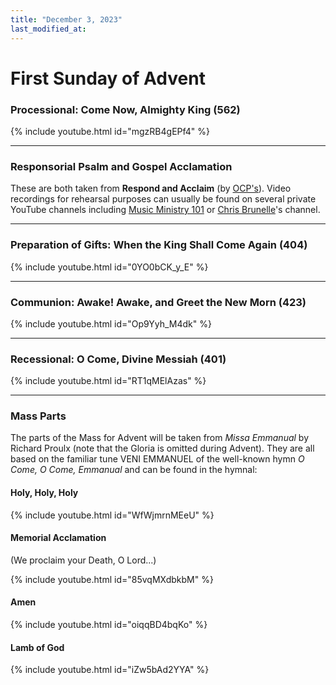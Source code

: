 ```yaml
---
title: "December 3, 2023"
last_modified_at: 
---
```


# First Sunday of Advent

### Processional: Come Now, Almighty King (562)

{% include youtube.html id="mgzRB4gEPf4" %} <br>

---

### Responsorial Psalm and Gospel Acclamation

These are both taken from **Respond and Acclaim** (by [OCP's](https://www.ocp.org/en-us)). Video recordings for rehearsal purposes can usually be found on several private YouTube channels including [Music Ministry 101](https://www.youtube.com/@MusicMinistry101/videos) or [Chris Brunelle](https://www.youtube.com/@ChrisBrunelle/videos)'s channel.

---

### Preparation of Gifts: When the King Shall Come Again (404)

{% include youtube.html id="0YO0bCK_y_E" %} <br>

---

### Communion: Awake! Awake, and Greet the New Morn (423)

{% include youtube.html id="Op9Yyh_M4dk" %} <br>

---

### Recessional: O Come, Divine Messiah (401)

{% include youtube.html id="RT1qMElAzas" %} <br>

---

### Mass Parts

The parts of the Mass for Advent will be taken from *Missa Emmanual* by Richard Proulx (note that the Gloria is omitted during Advent). They are all based on the familiar tune VENI EMMANUEL of the well-known hymn *O Come, O Come, Emmanual* and can be found in the hymnal:

#### Holy, Holy, Holy

{% include youtube.html id="WfWjmrnMEeU" %} <br>


#### Memorial Acclamation

(We proclaim your Death, O Lord...)

{% include youtube.html id="85vqMXdbkbM" %} <br>


#### Amen

{% include youtube.html id="oiqqBD4bqKo" %} <br>


#### Lamb of God

{% include youtube.html id="iZw5bAd2YYA" %}


